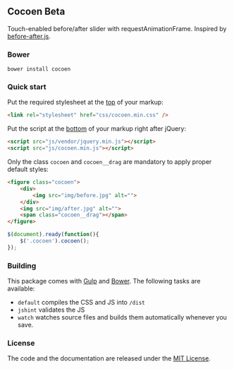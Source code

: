 ## Cocoen Beta

Touch-enabled before/after slider with requestAnimationFrame. Inspired by [before-after.js](https://github.com/jotform/before-after.js).

### Bower
```
bower install cocoen
```

### Quick start

Put the required stylesheet at the [top](https://developer.yahoo.com/performance/rules.html#css_top) of your markup:

```html
<link rel="stylesheet" href="css/cocoen.min.css" />
```

Put the script at the [bottom](https://developer.yahoo.com/performance/rules.html#js_bottom) of your markup right after jQuery:

```html
<script src="js/vendor/jquery.min.js"></script>
<script src="js/cocoen.min.js"></script>
```

Only the class `cocoen` and `cocoen__drag` are mandatory to apply proper default styles:

```html
<figure class="cocoen">
	<div>
		<img src="img/before.jpg" alt="">
	</div>
	<img src="img/after.jpg" alt="">
	<span class="cocoen__drag"></span>
</figure>
```

```javascript
$(document).ready(function(){
	$('.cocoen').cocoen();
});
```

### Building

This package comes with [Gulp](http://gulpjs.com/) and [Bower](http://bower.io/). The following tasks are available:

  * `default` compiles the CSS and JS into `/dist`
  * `jshint` validates the JS
  * `watch` watches source files and builds them automatically whenever you save.

### License

The code and the documentation are released under the [MIT License](LICENSE).